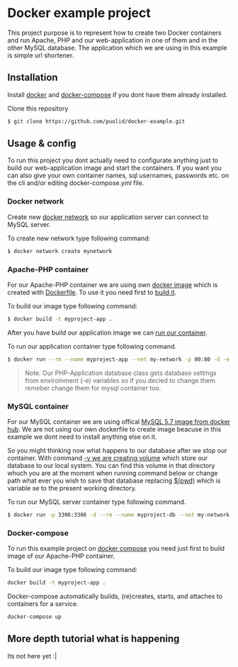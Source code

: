 # Docker example project

This project purpose is to represent how to create two Docker containers and run Apache, PHP and our web-application in one of them and in the other MySQL database. The application which we are using in this example is simple url shortener.


## Installation

Install [docker](https://docs.docker.com/install/) and [docker-compose](https://docs.docker.com/compose/install/) if you dont have them already installed.

Clone this repository
```bash
$ git clone https://github.com/puolid/docker-example.git
```

## Usage & config

To run this project you dont actually need to configurate anything just to build our web-application image and start the containers. If you want you can also give your own container names, sql usernames, passwords etc. on the cli and/or editing docker-compose.yml file.


### Docker network

Create new [docker network](https://docs.docker.com/network/) so our application server can connect to MySQL server.

To create new network type following command:
``` bash
$ docker network create mynetwork
```

### Apache-PHP container

For our Apache-PHP container we are using own [docker image](https://docs.docker.com/engine/reference/commandline/image/) which is created with [Dockerfile](https://docs.docker.com/engine/reference/builder/). To use it you need first to [build it](https://docs.docker.com/engine/reference/commandline/build/). 

To build our image type following command:
``` bash
$ docker build -t myproject-app .
```

After you have build our application image we can [run our container](https://docs.docker.com/engine/reference/run/).

To run our application container type following command.
``` bash
$ docker run --rm --name myproject-app --net my-network -p 80:80 -d -e MYSQL_HOST=myproject-db -e MYSQL_USER=admin -e MYSQL_DATABASE=test -e MYSQL_PASSWORD=passwd myproject-app
```

> Note. Our PHP-Application database class gets database settings from enviroinment (-e) variables so if you decied to change them remeber change them for mysql container too.


### MySQL container

For our MySQL container we are using offical [MySQL 5.7 image from docker hub](https://hub.docker.com/_/mysql). We are not using our own dockerfile to create image beacuse in this example we dont need to install anything else on it. 

So you might thinking now what happens to our database after we stop our container. With command [-v we are creating volume](https://docs.docker.com/storage/volumes/) which store our database to our local system. You can find this volume in that directory whuch you are at the moment when running command  below or change path what ever you wish to save that database replacing [$(pwd)](https://en.wikipedia.org/wiki/Pwd) which is variable se to the present working directory.

To run our MySQL server container type following command.
``` bash
$ docker run -p 3306:3306 -d --rm --name myproject-db --net my-network -e MYSQL_USER=admin -e MYSQL_DATABASE=test -e MYSQL_PASSWORD=passwd -e MYSQL_RANDOM_ROOT_PASSWORD=true -v $(pwd)/.data:/var/lib/mysql mysql:5.7
```

### Docker-compose

To run this example project on [docker compose](https://docs.docker.com/compose/) you need just first to build image of our Apache-PHP container. 

To build our image type following command:
``` bash
docker build -t myproject-app .
```

Docker-compose automatically builds, (re)creates, starts, and attaches to containers for a service.

``` bash
docker-compose up
```

## More depth tutorial what is happening

Its not here yet :|